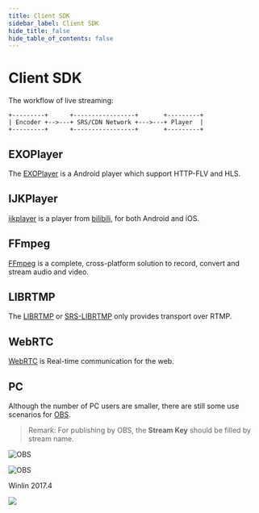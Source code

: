 ```yaml
---
title: Client SDK
sidebar_label: Client SDK
hide_title: false
hide_table_of_contents: false
---
```


# Client SDK

The workflow of live streaming:

```
+---------+      +-----------------+       +---------+
| Encoder +-->---+ SRS/CDN Network +--->---+ Player  |
+---------+      +-----------------+       +---------+
```

## EXOPlayer

The [EXOPlayer](https://github.com/google/ExoPlayer) is a Android player which support HTTP-FLV and HLS.

## IJKPlayer

[ijkplayer](https://github.com/Bilibili/ijkplayer) is a player from [bilibili](http://www.bilibili.com/), for both Android and iOS.

## FFmpeg

[FFmpeg](https://ffmpeg.org) is a complete, cross-platform solution to record, convert and stream audio and video.

## LIBRTMP

The [LIBRTMP](https://github.com/ossrs/librtmp) or [SRS-LIBRTMP](https://github.com/ossrs/srs-librtmp) only provides transport over RTMP.

## WebRTC

[WebRTC](https://webrtc.org/) is Real-time communication for the web.

## PC

Although the number of PC users are smaller, there are still some use scenarios for [OBS](https://obsproject.com).

> Remark: For publishing by OBS, the **Stream Key** should be filled by stream name.

![OBS](/img/doc-integration-client-sdk-001.png)

![OBS](/img/doc-integration-client-sdk-002.png)

Winlin 2017.4

![](https://ossrs.io/gif/v1/sls.gif?site=ossrs.io&path=/lts/doc/en/v5/client-sdk)


